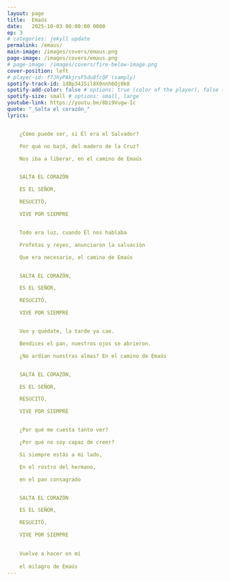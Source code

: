 ```yaml
---
layout: page
title:  Emaús
date:   2025-10-03 00:00:00 0000
ep: 3
# categories: jekyll update
permalink: /emaus/
main-image: /images/covers/emaus.png
page-image: /images/covers/emaus.png
# page-image: /images/covers/fire-below-image.png
cover-position: left
# player-id: f7JhyPAkjrsF5du8fcQF (samply)
spotify-track-id: 1dBp34J5il8X0nnh6Oj0k8
spotify-add-color: false # options: true (color of the player), false (greyish)
spotify-size: small # options: small, large
youtube-link: https://youtu.be/8bi9Vugw-Ic
quote: "_Salta el corazón_"
lyrics:


    ¿Cómo puede ser, si Él era el Salvador?

    Por qué no bajó, del madero de la Cruz?

    Nos iba a liberar, en el camino de Emaús


    SALTA EL CORAZÓN

    ES EL SEÑOR,

    RESUCITÓ,

    VIVE POR SIEMPRE


    Todo era luz, cuando Él nos hablaba

    Profetas y reyes, anunciaron la salvación

    Que era necesario, el camino de Emaús


    SALTA EL CORAZÓN,

    ES EL SEÑOR,

    RESUCITÓ,

    VIVE POR SIEMPRE


    Ven y quédate, la tarde ya cae.

    Bendices el pan, nuestros ojos se abrieron.

    ¿No ardían nuestras almas? En el camino de Emaús


    SALTA EL CORAZÓN,

    ES EL SEÑOR,

    RESUCITÓ,

    VIVE POR SIEMPRE


    ¿Por qué me cuesta tanto ver?

    ¿Por qué no soy capaz de creer?

    Si siempre estás a mi lado,

    En el rostro del hermano,

    en el pan consagrado


    SALTA EL CORAZÓN

    ES EL SEÑOR,

    RESUCITÓ,

    VIVE POR SIEMPRE

    
    Vuelve a hacer en mí
    
    el milagro de Emaús
---
```


